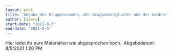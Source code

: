 ```yaml
---
layout: post
title: "Abgabe des Gruppennamens, der Gruppenmitglieder und der konkreten Fragestellung"
author: [IServ]
start-date: "2021-8-5"
end-date: "2021-8-5"
---
```

Hier ladet ihr eure Materialien wie abgesprochen hoch. 
Abgabedatum: 8/5/2021 1:20 PM